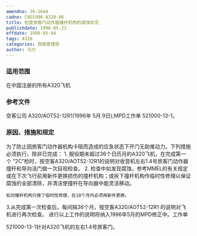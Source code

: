 ```yaml
---
amendno: 39-1644
cadno: CAD1996-A320-06
title: 检查旅客门动作器撞杆机构的腐蚀状况
publishdate: 1996-05-23
effdate: 1996-05-04
tags: A320
categories: 西南管理局
author: 马力
---
```


### 适用范围 
在中国注册的所有A320飞机

### 参考文件
空客公司 A320/AOT52-12R1(1996年 5月 9日);MPD工作单 521000-13-1。

### 原因、措施和规定 
为了防止因旅客门动作器机构卡阻而造成的应急状态下开门无助推动力。下列措施必须执行，除非已完成： 
1.
服役期未超过36个日历月的A320飞机，在完成第一个 “2C”检时，按空客A320/AOT52-12R1的说明对收音机左右1.4号旅客门动作器撞杆和导向活门做一次目视检查。 
2.
检查中如发现腐蚀，参考MMEL的有关规定或在下次飞行前用新件更换损伤的撞杆机构；或拆下撞杆机构作临时性修理以保证腐蚀的全部清除，并清洁使撞杆在导向器中能灵活移动。 

    如对撞杆机构只做了临时性修理，在18个月内必须用新件更换。 
3.从完成第一次检查后，每间隔36个月，按空客A320/AOT52-12R1
的说明对飞机进行再次检查。 进行以上工作的说明将纳入1996年5月的MPD修正中。工作单
  
521000-13-1针对A320飞机的左右1.4号旅客门。
